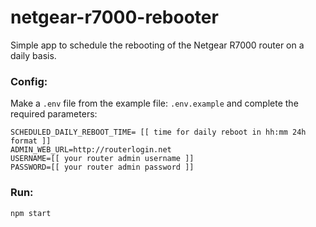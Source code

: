 # netgear-r7000-rebooter

Simple app to schedule the rebooting of the Netgear R7000 router on a daily basis.

### Config:

Make a `.env` file from the example file: `.env.example` and complete the required parameters:

```
SCHEDULED_DAILY_REBOOT_TIME= [[ time for daily reboot in hh:mm 24h format ]]
ADMIN_WEB_URL=http://routerlogin.net
USERNAME=[[ your router admin username ]]
PASSWORD=[[ your router admin password ]]
```

### Run:

```
npm start
```
